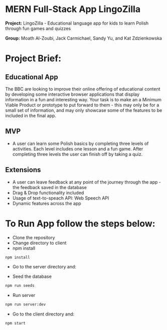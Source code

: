 # MERN Full-Stack App LingoZilla

**Project:** LingoZilla - Educational language app for kids to learn Polish through fun games and quizzes

**Group:** Moath Al-Zoubi, Jack Carmichael, Sandy Yu, and Kat Zdzienkowska

# Project Brief:

## Educational App

The BBC are looking to improve their online offering of educational content by developing some interactive browser applications that display information in a fun and interesting way. Your task is to make an a Minimum Viable Product or prototype to put forward to them - this may only be for a small set of information, and may only showcase some of the features to be included in the final app.

## MVP

- A user can learn some Polish basics by completing three levels of activities. Each level includes one lesson and a fun game. After completing three levels the user can finish off by taking a quiz.

## Extensions

- A user can leave feedback at any point of the journey through the app - the feedback saved in the database
- Drag & Drop functionality included
- Usage of text-to-speach API: Web Speech API
- Dynamic features across the app

# To Run App follow the steps below:

- Clone the repository
- Change directory to client
- npm install

```sh
npm install
``` 

- Go to the server directory and:

- Seed the database

```sh
npm run seeds
```

- Run server

```sh
npm run server:dev
```

- Go to the client directory and:

```sh
npm start
``` 

